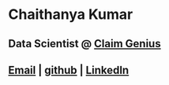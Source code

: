 # Chaithanya Kumar
## Data Scientist @ [Claim Genius](https://claimgenius.com/)
## [Email](chaithanyakumar.ds@gmail.com) | [github](https://github.com/SCK22/) | [LinkedIn](https://www.linkedin.com/in/chaithanya-kumar-s/)